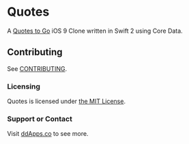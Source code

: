 # Quotes
A [Quotes to Go](https://itunes.apple.com/us/app/quotes-to-go-notebook-for/id1048977226?mt=8) iOS 9 Clone written in Swift 2 using Core Data.

## Contributing
See [CONTRIBUTING](CONTRIBUTING.md).

### Licensing
Quotes is licensed under [the MIT License](LICENSE).

### Support or Contact
Visit [ddApps.co](http://ddapps.co) to see more.
